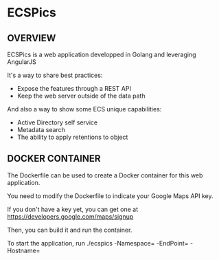 ECSPics
==============

OVERVIEW
--------------

ECSPics is a web application developped in Golang and leveraging AngularJS

It's a way to share best practices:

- Expose the features through a REST API
- Keep the web server outside of the data path

And also a way to show some ECS unique capabilities:

- Active Directory self service
- Metadata search
- The ability to apply retentions to object

DOCKER CONTAINER
--------------

The Dockerfile can be used to create a Docker container for this web application.

You need to modify the Dockerfile to indicate your Google Maps API key.

If you don't have a key yet, you can get one at https://developers.google.com/maps/signup

Then, you can build it and run the container.

To start the application, run ./ecspics -Namespace=<ECS Namespace> -EndPoint=<ECS Endpoing> -Hostname=<ECS IP address>
